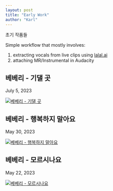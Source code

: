 ```yaml
---
layout: post
title: "Early Work"
author: "Karl"
---
```


초기 작품들

Simple workflow that mostly involves:
1. extracting vocals from live clips using [lalal.ai](https://www.lalal.ai/)
2. attaching MR/Instrumental in Audacity

## 베베리 - 기댈 곳
July 5, 2023

[![베베리 - 기댈 곳](https://markdown-videos-api.jorgenkh.no/url?url=https%3A%2F%2Fwww.youtube.com%2Fwatch%3Fv%3DlGwgZ-sMIHk)](https://external.ink?to=https://www.youtube.com/watch?v=lGwgZ-sMIHk)

## 베베리 - 행복하지 말아요
May 30, 2023

[![베베리 - 행복하지 말아요](https://markdown-videos-api.jorgenkh.no/url?url=https%3A%2F%2Fwww.youtube.com%2Fwatch%3Fv%3DI_tcfduS4TQ)](https://external.ink?to=https://www.youtube.com/watch?v=I_tcfduS4TQ)

## 베베리 - 모르시나요
May 22, 2023

[![베베리 - 모르시나요](https://markdown-videos-api.jorgenkh.no/url?url=https%3A%2F%2Fwww.youtube.com%2Fwatch%3Fv%3DMBH_ppNQzWA)](https://external.ink?to=https://www.youtube.com/watch?v=MBH_ppNQzWA)
